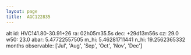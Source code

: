 ```yaml
---
layout: page
title:  AGC122835
--- 
```

alt id: HVC141.80-30.91+26
ra: 02h05m35.5s
dec: +29d13m56s
cz: 29.0
w50: 23.0
abar: 5.47722557505
m_hi: 5.46281711441
n_hi: 19.2562365332
months observable: ['Jul', 'Aug', 'Sep', 'Oct', 'Nov', 'Dec']
